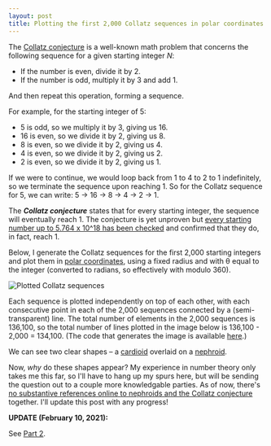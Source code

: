 ```yaml
---
layout: post
title: Plotting the first 2,000 Collatz sequences in polar coordinates produces a cardioid and a nephroid
---
```


The [Collatz conjecture](https://https://en.wikipedia.org/wiki/Collatz_conjecture) is a well-known math problem that concerns the following sequence for a given starting integer *N*:

* If the number is even, divide it by 2.
* If the number is odd, multiply it by 3 and add 1.

And then repeat this operation, forming a sequence.

For example, for the starting integer of 5:

* 5 is odd, so we multiply it by 3, giving us 16.
* 16 is even, so we divide it by 2, giving us 8.
* 8 is even, so we divide it by 2, giving us 4.
* 4 is even, so we divide it by 2, giving us 2.
* 2 is even, so we divide it by 2, giving us 1.

If we were to continue, we would loop back from 1 to 4 to 2 to 1 indefinitely, so we terminate the sequence upon reaching 1. So for the Collatz sequence for 5, we can write: 5 -> 16 -> 8 -> 4 -> 2 -> 1.

The ***Collatz conjecture*** states that for every starting integer, the sequence will eventually reach 1. The conjecture is yet unproven but [every starting number up to 5.764 x 10^18 has been checked](http://www.math.unl.edu/~s-jruiz8/collatz.html) and confirmed that they do, in fact, reach 1.

Below, I generate the Collatz sequences for the first 2,000 starting integers and plot them in [polar coordinates](https://en.wikipedia.org/wiki/Polar_coordinate_system), using a fixed radius and with θ equal to the integer (converted to radians, so effectively with modulo 360). 

![Plotted Collatz sequences](/images/collatz.png)

Each sequence is plotted independently on top of each other, with each consecutive point in each of the 2,000 sequences connected by a (semi-transparent) line. The total number of elements in the 2,000 sequences is 136,100, so the total number of lines plotted in the image below is 136,100 - 2,000 = 134,100. (The code that generates the image is available [here](https://github.com/khgiddon/misc/blob/main/collatz/collatz.ipynb).)

We can see two clear shapes – a [cardioid](https://en.wikipedia.org/wiki/Cardioid) overlaid on a [nephroid](https://en.wikipedia.org/wiki/Nephroid).

Now, *why* do these shapes appear? My experience in number theory only takes me this far, so I'll have to hang up my spurs here, but will be sending the question out to a couple more knowledgable parties. As of now, there's [no substantive references online to nephroids and the Collatz conjecture](https://www.google.com/search?q=%22collatz+conjecture%22+%22nephroid%22&oq=%22collatz+conjecture%22+%22nephroid%22&aqs=chrome..69i57j33i299.4318j0j1&sourceid=chrome&ie=UTF-8) together. I'll update this post with any progress!

**UPDATE (February 10, 2021):**

See [Part 2](http://www.kylegiddon.com/collatz-polar-coordinates-cardioid-nephroid-part-2/).
